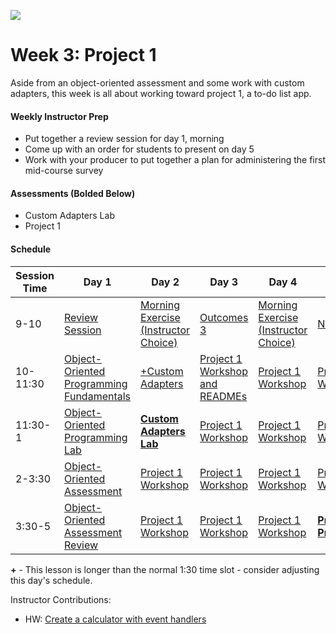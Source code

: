 ![](https://ga-dash.s3.amazonaws.com/production/assets/logo-9f88ae6c9c3871690e33280fcf557f33.png)

# Week 3: Project 1

Aside from an object-oriented assessment and some work with custom adapters, this week is all about working toward project 1, a to-do list app.

#### Weekly Instructor Prep

- Put together a review session for day 1, morning
- Come up with an order for students to present on day 5
- Work with your producer to put together a plan for administering the first mid-course survey

#### Assessments (Bolded Below)

- Custom Adapters Lab
- Project 1

#### Schedule


Session Time | Day 1 | Day 2 | Day 3 | Day 4 | Day 5
 --- | --- | --- | --- | ---  | ---
9-10 | [Review Session][3-1A]| [Morning Exercise (Instructor Choice)][3-2A] | [Outcomes 3][3-3A] | [Morning Exercise (Instructor Choice)][3-4A] | [NPS Survey 1][3-5A]
10-11:30 | [Object-Oriented Programming Fundamentals][3-1B] | [+Custom Adapters][3-2B]| [Project 1 Workshop and READMEs][3-3B] | [Project 1 Workshop][3-4B] | [Project 1 Workshop][3-5B]
11:30-1 | [Object-Oriented Programming Lab][3-1C] | [**Custom Adapters Lab**][3-2C] | [Project 1 Workshop][3-3C] | [Project 1 Workshop][3-4C] | [Project 1 Workshop][3-5C]
2-3:30 | [Object-Oriented Assessment][3-1D] | [Project 1 Workshop][3-2D] | [Project 1 Workshop][3-3D] | [Project 1 Workshop][3-4D] | [Project 1 Workshop][3-5D]
3:30-5 | [Object-Oriented Assessment Review][3-1E] | [Project 1 Workshop][3-2E] | [Project 1 Workshop][3-3E] | [Project 1 Workshop][3-4E] | [**Project 1 Presentations**][3-5E]

**+** - This lesson is longer than the normal 1:30 time slot - consider adjusting this day's schedule.


[3-1A]: ../recurring-materials/instructor-choice
[3-1B]: baseline-materials/oop-fundamentals-lesson
[3-1C]: baseline-materials/oop-fundamentals-lab
[3-1D]: baseline-materials/oop-assessment-lab
[3-1E]: ../recurring-materials/instructor-choice
[3-1F]: #

[3-2A]: ../recurring-materials/morning-exercises-review
[3-2B]: baseline-materials/custom-base-adapter-lesson
[3-2C]: baseline-materials/custom-adapters-lab
[3-2D]: ../recurring-materials/project-workshop
[3-2E]: ../recurring-materials/project-workshop
[3-2F]: #

[3-3A]: ../recurring-materials/outcomes
[3-3B]: ../recurring-materials/project-workshop
[3-3C]: ../recurring-materials/project-workshop
[3-3D]: ../recurring-materials/project-workshop
[3-3E]: ../recurring-materials/project-workshop
[3-3F]: #

[3-4A]: ../recurring-materials/morning-exercises-review
[3-4B]: ../recurring-materials/project-workshop
[3-4C]: ../recurring-materials/project-workshop
[3-4D]: ../recurring-materials/project-workshop
[3-4E]: ../recurring-materials/project-workshop
[3-4F]: #

[3-5A]: ../recurring-materials/nps-survey
[3-5B]: ../recurring-materials/project-workshop
[3-5C]: ../recurring-materials/project-workshop
[3-5D]: ../recurring-materials/project-workshop
[3-5E]: ../recurring-materials/project-presentation
[3-5F]: #

Instructor Contributions:

- HW: [Create a calculator with event handlers](#)
